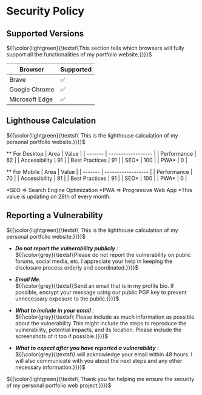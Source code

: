 # Security Policy

## Supported Versions

${{\color{lightgreen}{\textsf{This section tells which browsers will fully support all the functionalities of my portfolio website.}}}}\$

| Browser | Supported          |
| ------- | ------------------ |
| Brave   | :white_check_mark: |
| Google Chrome   | :white_check_mark: |
| Microsoft Edge   | :white_check_mark: |

## Lighthouse Calculation
${{\color{lightgreen}{\textsf{  This is the lighthouse calculation of my personal portfolio website.}}}}\$

** For Desktop
| Area | Value          |
| ------- | ------------------ |
| Performance   | 62 |
| Accessibility   | 91 |
| Best Practices   | 91 |
| SEO*   | 100 |
| PWA*   | 0 |

** For Mobile
| Area | Value          |
| ------- | ------------------ |
| Performance   | 70 |
| Accessibility   | 91 |
| Best Practices   | 91 |
| SEO*   | 100 |
| PWA*   | 0 |

*SEO => Search Engine Optimization
*PWA => Progressive Web App
*This value is updating on 28th of every month.

## Reporting a Vulnerability

${{\color{lightgreen}{\textsf{  This is the lighthouse calculation of my personal portfolio website.}}}}\$


+ <em>**Do not report the vulnerability publicly** :</em><br>
        ${{\color{grey}{\textsf{Please do not report the vulnerability on public forums, social media, etc. I appreciate your help in keeping the disclosure process orderly and coordinated.}}}}\$
    
+ <em>**Email Me**:</em><br>
        ${{\color{grey}{\textsf{Send an email that is in my profile bio. If possible, encrypt your message using our public PGP key to prevent unnecessary exposure to the public.}}}}\$
    
+ <em>**What to include in your email** :</em><br>
        ${{\color{grey}{\textsf{ Please include as much information as possible about the vulnerability This might include the steps to reproduce the vulnerability, potential impacts, and its location. Please include the screenshots of it too if possible.}}}}\$
   

+ <em>**What to expect after you have reported a vulnerability** :</em><br>
        ${{\color{grey}{\textsf{I will acknowledge your email within 48 hours. I will also communicate with you about the next steps and any other necessary information.}}}}\$
    

${{\color{lightgreen}{\textsf{  Thank you for helping me ensure the security of my personal portfolio web project.}}}}\$

